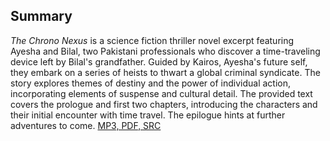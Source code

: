 ## Summary

*The Chrono Nexus* is a science fiction thriller novel excerpt featuring Ayesha and Bilal, two Pakistani professionals who discover a time-traveling device left by Bilal's grandfather. Guided by Kairos, Ayesha's future self, they embark on a series of heists to thwart a global criminal syndicate. The story explores themes of destiny and the power of individual action, incorporating elements of suspense and cultural detail. The provided text covers the prologue and first two chapters, introducing the characters and their initial encounter with time travel. The epilogue hints at further adventures to come.
[MP3, PDF, SRC](https://github.com/naeemxnorabbasi/the_chronos_nexus/)
